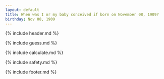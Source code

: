 ```yaml
---
layout: default
title: When was I or my baby conceived if born on November 08, 1909?
birthday: Nov 08, 1909
---
```


{% include header.md %}

{% include guess.md %}

{% include calculate.md %}

{% include safety.md %}

{% include footer.md %}




